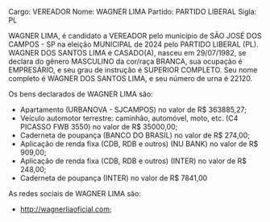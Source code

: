 Cargo: VEREADOR
Nome: WAGNER LIMA
Partido: PARTIDO LIBERAL
Sigla: PL

WAGNER LIMA, é candidato a VEREADOR pelo município de SÃO JOSÉ DOS CAMPOS - SP na eleição MUNICIPAL de 2024 pelo PARTIDO LIBERAL (PL).
WAGNER DOS SANTOS LIMA é CASADO(A), nasceu em 29/07/1982, se declara do gênero MASCULINO da cor/raça BRANCA, sua ocupação é EMPRESÁRIO, e seu grau de instrução é SUPERIOR COMPLETO.
Seu nome completo é WAGNER DOS SANTOS LIMA, e seu número de urna é 22120.

Os bens declarados de WAGNER LIMA são: 
- Apartamento (URBANOVA - SJCAMPOS) no valor de R$ 363885,27;
- Veículo automotor terrestre: caminhão, automóvel, moto, etc. (C4 PICASSO FWB 3550) no valor de R$ 35000,00;
- Caderneta de poupança (BANCO DO BRASIL) no valor de R$ 274,00;
- Aplicação de renda fixa (CDB, RDB e outros) (NU BANK) no valor de R$ 909,00;
- Aplicação de renda fixa (CDB, RDB e outros) (INTER) no valor de R$ 248,00;
- Caderneta de poupança (INTER) no valor de R$ 7841,00

As redes sociais de WAGNER LIMA são:
- http://wagnerliaoficial.com;